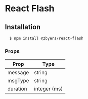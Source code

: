 # React Flash

## Installation

```sh
  $ npm install @zbyers/react-flash
```

### Props

|Prop | Type |
|---- | ---- |
| message | string |
| msgType | string |
| duration | integer (ms) |
